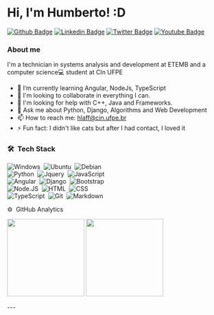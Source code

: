 # Hi, I'm Humberto! :D

[![Github Badge](https://img.shields.io/badge/-Github-000?style=flat-square&logo=Github&logoColor=white&link=https://github.com/hlaff147)](https://github.com/hlaff147)
[![Linkedin Badge](https://img.shields.io/badge/-LinkedIn-blue?style=flat-square&logo=Linkedin&logoColor=white&link=https://www.linkedin.com/in/hlaff/)](https://www.linkedin.com/in/hlaff/)
[![Twitter Badge](https://img.shields.io/badge/-Twitter-1ca0f1?style=flat-square&labelColor=1ca0f1&logo=twitter&logoColor=white&link=https://twitter.com/Humbertto006)](https://twitter.com/Humbertto006)
[![Youtube Badge](https://img.shields.io/badge/-YouTube-ff0000?style=flat-square&labelColor=ff0000&logo=youtube&logoColor=white&link=https://www.youtube.com/channel/UCVvviR4KQTctIGx3CXXlRbw)](https://www.youtube.com/channel/UCVvviR4KQTctIGx3CXXlRbw)

### About me
I'm a technician in systems analysis and development at ETEMB and a computer science💻 student at CIn UFPE

- 🌱 I’m currently learning Angular, NodeJs, TypeScript
- 👯 I'm looking to collaborate in everything I can.
- 🤔 I'm looking for help with C++, Java and Frameworks.
- 💬 Ask me about Python, Django, Algorithms and Web Development
- 📫 How to reach me: hlaff@cin.ufpe.br
- ⚡ Fun fact: I didn't like cats but after I had contact, I loved it

### 🛠 &nbsp;Tech Stack
![Windows](https://img.shields.io/badge/Windows-05122A?style=flat&logo=Windows&logoColor=1572B6)&nbsp;
![Ubuntu](	https://img.shields.io/badge/Ubuntu-05122A?style=flat&logo=ubuntu&logoColor=1572B6)&nbsp;
![Debian](	https://img.shields.io/badge/Debian-05122A?style=flat&logo=debian&logoColor=1572B6)&nbsp;\
![Python](https://img.shields.io/badge/-Python-05122A?style=flat&logo=python)&nbsp;
![Jquery](https://img.shields.io/badge/-Jquery-05122A?style=flat&logo=jquery)&nbsp;
![JavaScript](https://img.shields.io/badge/-JavaScript-05122A?style=flat&logo=javascript)\
![Angular](https://img.shields.io/badge/-Angular-05122A?style=flat&logo=angular)&nbsp;
![Django](https://img.shields.io/badge/-Django-05122A?style=flat&logo=django&logoColor=092E20)&nbsp;
![Bootstrap](https://img.shields.io/badge/-Bootstrap-05122A?style=flat&logo=bootstrap&logoColor=563D7C)\
![Node.JS](https://img.shields.io/badge/-Node.JS-05122A?style=flat&logo=Node.JS)&nbsp;
![HTML](https://img.shields.io/badge/-HTML-05122A?style=flat&logo=HTML5)&nbsp;
![CSS](https://img.shields.io/badge/-CSS-05122A?style=flat&logo=CSS3&logoColor=1572B6)&nbsp;\
![TypeScript](https://img.shields.io/badge/-TypeScript-05122A?style=flat&logo=TypeScript)&nbsp;
![Git](https://img.shields.io/badge/-Git-05122A?style=flat&logo=git)&nbsp;
![Markdown](https://img.shields.io/badge/-Markdown-05122A?style=flat&logo=markdown)

⚙️ &nbsp;GitHub Analytics
<div>
<p align="left">
<img height="180em" src="https://github-readme-stats-eight-theta.vercel.app/api?username=hlaff147&show_icons=true&theme=nord&include_all_commits=true&count_private=true"/>
   <img height="180em" src="https://github-readme-stats-eight-theta.vercel.app/api/top-langs/?username=hlaff147&layout=compact&langs_count=8&theme=nord"/> 
</p>
 </div>
---
